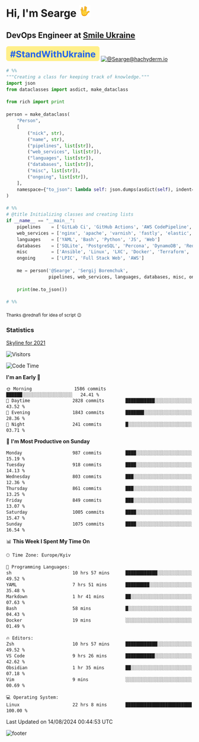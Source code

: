 # Hi, I'm Searge <img src="images/vulcan.webp" style="display: inline-block; margin: 0; height: 2rem" alt="Vulcan salute" />

## DevOps Engineer at [Smile Ukraine](https://smile-ukraine.com/en)

[![Stand With Ukraine](https://raw.githubusercontent.com/vshymanskyy/StandWithUkraine/main/badges/StandWithUkraine.svg)](https://stand-with-ukraine.pp.ua)
<a rel="me" href="https://hachyderm.io/@Searge">![@Searge@hachyderm.io](https://img.shields.io/badge/-@Searge-%232B90D9?logo=mastodon&logoColor=white)</a>

```python
# %%
"""Creating a class for keeping track of knowledge."""
import json
from dataclasses import asdict, make_dataclass

from rich import print

person = make_dataclass(
    "Person",
    [
        ("nick", str),
        ("name", str),
        ("pipelines", list[str]),
        ("web_services", list[str]),
        ("languages", list[str]),
        ("databases", list[str]),
        ("misc", list[str]),
        ("ongoing", list[str]),
    ],
    namespace={"to_json": lambda self: json.dumps(asdict(self), indent=4)},
)

# %%
# @title Initializing classes and creating lists
if __name__ == "__main__":
    pipelines    = ['GitLab Ci', 'GitHub Actions', 'AWS CodePipeline', 'Jenkins']
    web_services = ['nginx', 'apache', 'varnish', 'fastly', 'elastic', 'solr']
    languages    = ['YAML', 'Bash', 'Python', 'JS', 'Web']
    databases    = ['SQLite', 'PostgreSQL', 'Percona', 'DynamoDB', 'Redis']
    misc         = ['Ansible', 'Linux', 'LXC', 'Docker', 'Terraform', 'AWS']
    ongoing      = ['LPIC', 'Full Stack Web', 'AWS']

    me = person('@Searge', 'Sergij Boremchuk',
                pipelines, web_services, languages, databases, misc, ongoing)

    print(me.to_json())

# %%

```

<sub>Thanks @rednafi for idea of script :wink:</sub>

### Statistics

[Skyline for 2021](https://skyline.github.com/Searge/2021)

![Visitors](https://komarev.com/ghpvc/?username=searge&label=Profile%20views&color=0e75b6&style=flat) 
<!--START_SECTION:waka-->
![Code Time](http://img.shields.io/badge/Code%20Time-2%2C720%20hrs%2052%20mins-blue)

**I'm an Early 🐤** 

```text
🌞 Morning                1586 commits        ██████░░░░░░░░░░░░░░░░░░░   24.41 % 
🌆 Daytime                2828 commits        ███████████░░░░░░░░░░░░░░   43.52 % 
🌃 Evening                1843 commits        ███████░░░░░░░░░░░░░░░░░░   28.36 % 
🌙 Night                  241 commits         █░░░░░░░░░░░░░░░░░░░░░░░░   03.71 % 
```
📅 **I'm Most Productive on Sunday** 

```text
Monday                   987 commits         ████░░░░░░░░░░░░░░░░░░░░░   15.19 % 
Tuesday                  918 commits         ████░░░░░░░░░░░░░░░░░░░░░   14.13 % 
Wednesday                803 commits         ███░░░░░░░░░░░░░░░░░░░░░░   12.36 % 
Thursday                 861 commits         ███░░░░░░░░░░░░░░░░░░░░░░   13.25 % 
Friday                   849 commits         ███░░░░░░░░░░░░░░░░░░░░░░   13.07 % 
Saturday                 1005 commits        ████░░░░░░░░░░░░░░░░░░░░░   15.47 % 
Sunday                   1075 commits        ████░░░░░░░░░░░░░░░░░░░░░   16.54 % 
```


📊 **This Week I Spent My Time On** 

```text
🕑︎ Time Zone: Europe/Kyiv

💬 Programming Languages: 
sh                       10 hrs 57 mins      ████████████░░░░░░░░░░░░░   49.52 % 
YAML                     7 hrs 51 mins       █████████░░░░░░░░░░░░░░░░   35.48 % 
Markdown                 1 hr 41 mins        ██░░░░░░░░░░░░░░░░░░░░░░░   07.63 % 
Bash                     58 mins             █░░░░░░░░░░░░░░░░░░░░░░░░   04.43 % 
Docker                   19 mins             ░░░░░░░░░░░░░░░░░░░░░░░░░   01.49 % 

🔥 Editors: 
Zsh                      10 hrs 57 mins      ████████████░░░░░░░░░░░░░   49.52 % 
VS Code                  9 hrs 26 mins       ███████████░░░░░░░░░░░░░░   42.62 % 
Obsidian                 1 hr 35 mins        ██░░░░░░░░░░░░░░░░░░░░░░░   07.18 % 
Vim                      9 mins              ░░░░░░░░░░░░░░░░░░░░░░░░░   00.69 % 

💻 Operating System: 
Linux                    22 hrs 8 mins       █████████████████████████   100.00 % 
```


 Last Updated on 14/08/2024 00:44:53 UTC
<!--END_SECTION:waka-->

![footer](https://capsule-render.vercel.app/api?type=waving&color=gradient&customColorList=14,21&height=82&section=footer)
